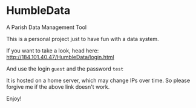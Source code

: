 # HumbleData
A Parish Data Management Tool

This is a personal project just to have fun with a data system.

If you want to take a look, head here: http://184.101.40.47/HumbleData/login.html

And use the login `guest` and the password `test` 

It is hosted on a home server, which may change IPs over time. So please forgive me if the above link doesn't work.

Enjoy!
